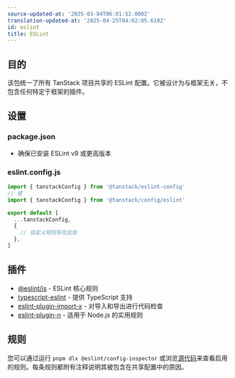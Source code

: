 ```yaml
---
source-updated-at: '2025-03-04T06:01:52.000Z'
translation-updated-at: '2025-04-25T04:02:05.610Z'
id: eslint
title: ESLint
---
```

## 目的

该包统一了所有 TanStack 项目共享的 ESLint 配置。它被设计为与框架无关，不包含任何特定于框架的插件。

## 设置

### package.json

- 确保已安装 ESLint v9 或更高版本

### eslint.config.js

```js
import { tanstackConfig } from '@tanstack/eslint-config'
// 或
import { tanstackConfig } from '@tanstack/config/eslint'

export default [
  ...tanstackConfig,
  {
    // 自定义规则写在此处
  },
]
```

## 插件

- [@eslint/js](https://github.com/eslint/eslint) - ESLint 核心规则
- [typescript-eslint](https://github.com/typescript-eslint/typescript-eslint) - 提供 TypeScript 支持
- [eslint-plugin-import-x](https://github.com/un-ts/eslint-plugin-import-x) - 对导入和导出进行代码检查
- [eslint-plugin-n](https://github.com/eslint-community/eslint-plugin-n) - 适用于 Node.js 的实用规则

## 规则

您可以通过运行 `pnpm dlx @eslint/config-inspector` 或浏览[源代码](https://github.com/TanStack/config/tree/main/packages/eslint-config)来查看启用的规则。每条规则都附有注释说明其被包含在共享配置中的原因。
